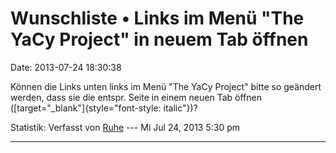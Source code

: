 Wunschliste • Links im Menü \"The YaCy Project\" in neuem Tab öffnen
====================================================================

Date: 2013-07-24 18:30:38

Können die Links unten links im Menü \"The YaCy Project\" bitte so
geändert werden, dass sie die entspr. Seite in einem neuen Tab öffnen
([target=\"\_blank\"]{style="font-style: italic"})?

Statistik: Verfasst von
[Ruhe](http://forum.yacy-websuche.de/memberlist.php?mode=viewprofile&u=8953)
--- Mi Jul 24, 2013 5:30 pm

------------------------------------------------------------------------
